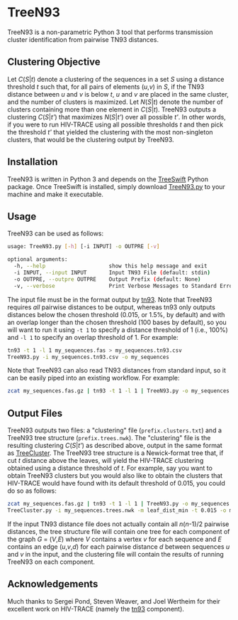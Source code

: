 # TreeN93
TreeN93 is a non-parametric Python 3 tool that performs transmission cluster identification from pairwise TN93 distances.

## Clustering Objective

Let *C*(*S*|*t*) denote a clustering of the sequences in a set *S* using a distance threshold *t* such that, for all pairs of elements (*u*,*v*) in *S*, if the TN93 distance between *u* and *v* is below *t*, *u* and *v* are placed in the same cluster, and the number of clusters is maximized. Let *N*(*S*|*t*) denote the number of clusters containing more than one element in *C*(*S*|*t*). TreeN93 outputs a clustering *C*(*S*|*t'*) that maximizes *N*(*S*|*t'*) over all possible *t'*. In other words, if you were to run HIV-TRACE using all possible thresholds *t* and then pick the threshold *t'* that yielded the clustering with the most non-singleton clusters, that would be the clustering output by TreeN93.

## Installation
TreeN93 is written in Python 3 and depends on the [TreeSwift](https://github.com/niemasd/TreeSwift) Python package. Once TreeSwift is installed, simply download [TreeN93.py](https://github.com/niemasd/TreeN93/blob/master/TreeN93.py) to your machine and make it executable.

## Usage
TreeN93 can be used as follows:

```bash
usage: TreeN93.py [-h] [-i INPUT] -o OUTPRE [-v]

optional arguments:
  -h, --help                    show this help message and exit
  -i INPUT, --input INPUT       Input TN93 File (default: stdin)
  -o OUTPRE, --outpre OUTPRE    Output Prefix (default: None)
  -v, --verbose                 Print Verbose Messages to Standard Error (default: False)
```

The input file must be in the format output by [tn93](https://github.com/veg/tn93). Note that TreeN93 requires *all* pairwise distances to be output, whereas tn93 only outputs distances below the chosen threshold (0.015, or 1.5%, by default) and with an overlap longer than the chosen threshold (100 bases by default), so you will want to run it using `-t 1` to specify a distance threshold of 1 (i.e., 100%) and `-l 1` to specify an overlap threshold of 1. For example:

```bash
tn93 -t 1 -l 1 my_sequences.fas > my_sequences.tn93.csv
TreeN93.py -i my_sequences.tn93.csv -o my_sequences
```

Note that TreeN93 can also read TN93 distances from standard input, so it can be easily piped into an existing workflow. For example:

```bash
zcat my_sequences.fas.gz | tn93 -t 1 -l 1 | TreeN93.py -o my_sequences
```

## Output Files
TreeN93 outputs two files: a "clustering" file (`prefix.clusters.txt`) and a TreeN93 tree structure (`prefix.trees.nwk`). The "clustering" file is the resulting clustering *C*(*S*|*t'*) as described above, output in the same format as [TreeCluster](https://github.com/niemasd/TreeCluster). The TreeN93 tree structure is a Newick-format tree that, if cut *t* distance above the leaves, will yield the HIV-TRACE clustering obtained using a distance threshold of *t*. For example, say you want to obtain TreeN93 clusters but you would also like to obtain the clusters that HIV-TRACE would have found with its default threshold of 0.015, you could do so as follows:

```bash
zcat my_sequences.fas.gz | tn93 -t 1 -l 1 | TreeN93.py -o my_sequences
TreeCluster.py -i my_sequences.trees.nwk -m leaf_dist_min -t 0.015 -o my_sequences.hivtrace.txt.gz
```

If the input TN93 distance file does not actually contain all *n*(*n*-1)/2 pairwise distances, the tree structure file will contain one tree for each component of the graph *G* = (*V*,*E*) where *V* contains a vertex *v* for each sequence and *E* contains an edge (*u*,*v*,*d*) for each pairwise distance *d* between sequences *u* and *v* in the input, and the clustering file will contain the results of running TreeN93 on each component.

## Acknowledgements
Much thanks to Sergei Pond, Steven Weaver, and Joel Wertheim for their excellent work on HIV-TRACE (namely the [tn93](https://github.com/veg/tn93) component).
